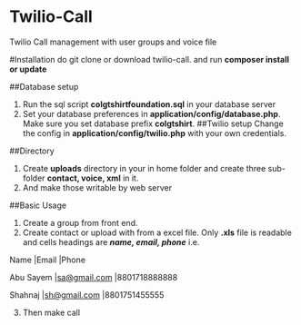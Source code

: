 # Twilio-Call
Twilio Call management with user groups and voice file

#Installation 
do git clone or download twilio-call.
and run **composer install or update**


##Database setup
1. Run the sql script **colgtshirtfoundation.sql** in your database server
2. Set your database preferences in **application/config/database.php**. Make sure you set database prefix **colgtshirt**.
##Twilio setup
Change the config in **application/config/twilio.php** with your own credentials.

##Directory
1. Create **uploads** directory in your in home folder and create three sub-folder **contact, voice, xml** in it.
2. And make those writable by web server

##Basic Usage
1. Create a group from front end.
2. Create contact or upload with from a excel file. Only **.xls** file is readable and cells headings are ***name, email, phone*** i.e. 

Name	      |Email	        |Phone
		
Abu Sayem     |sa@gmail.com	|8801718888888

Shahnaj	      |sh@gmail.com	|8801751455555

3. Then make call





